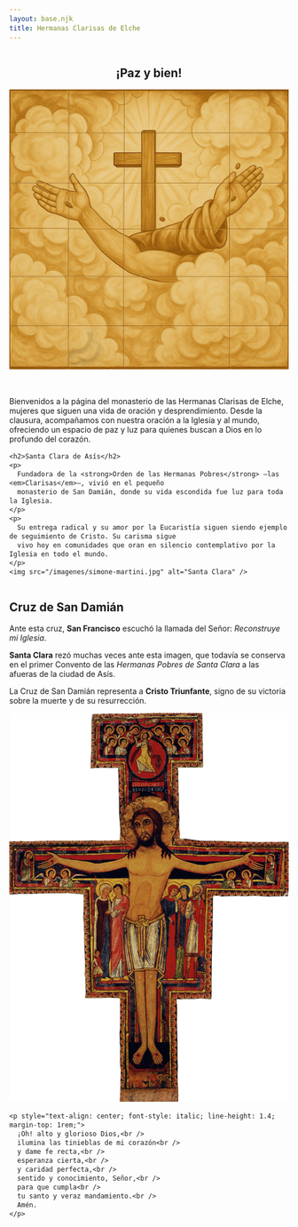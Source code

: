 ```yaml
---
layout: base.njk
title: Hermanas Clarisas de Elche
---
```


<section class="row">
  <div class="column">
  <h2 style="text-align: center;">¡Paz y bien!</h2>
    <img src="/imagenes/paz-y-bien-ocre.png" alt="Paz y Bien" style="margin-bottom: 2rem;"  />
    <p>
      Bienvenidos a la página del monasterio de las Hermanas Clarisas de Elche, mujeres que siguen una vida
      de oración y desprendimiento. Desde la clausura, acompañamos con nuestra oración a la Iglesia y al mundo,
      ofreciendo un espacio de paz y luz para quienes buscan a Dios en lo profundo del corazón.
    </p>

    <h2>Santa Clara de Asís</h2>
    <p>
      Fundadora de la <strong>Orden de las Hermanas Pobres</strong> —las <em>Clarisas</em>—, vivió en el pequeño
      monasterio de San Damián, donde su vida escondida fue luz para toda la Iglesia.
    </p>
    <p>
      Su entrega radical y su amor por la Eucaristía siguen siendo ejemplo de seguimiento de Cristo. Su carisma sigue
      vivo hoy en comunidades que oran en silencio contemplativo por la Iglesia en todo el mundo.
    </p>
    <img src="/imagenes/simone-martini.jpg" alt="Santa Clara" />
  </div>

  <div class="column">
    <h2>Cruz de San Damián</h2>
    <p>
      Ante esta cruz, <strong>San Francisco</strong> escuchó la llamada del Señor: <em>Reconstruye mi Iglesia</em>.
    </p>
    <p>
      <strong>Santa Clara</strong> rezó muchas veces ante esta imagen, que todavía se conserva en el primer Convento
      de las <em>Hermanas Pobres de Santa Clara</em> a las afueras de la ciudad de Asís.
    </p>
    <p>La Cruz de San Damián representa a <strong>Cristo Triunfante</strong>, signo de su victoria sobre la muerte y de su resurrección.</p>
    <img src="/imagenes/cruz-san-damian.gif" alt="Cruz de San Damián" />

    <p style="text-align: center; font-style: italic; line-height: 1.4; margin-top: 1rem;">
      ¡Oh! alto y glorioso Dios,<br />
      ilumina las tinieblas de mi corazón<br />
      y dame fe recta,<br />
      esperanza cierta,<br />
      y caridad perfecta,<br />
      sentido y conocimiento, Señor,<br />
      para que cumpla<br />
      tu santo y veraz mandamiento.<br />
      Amén.
    </p>
  </div>
</section>
